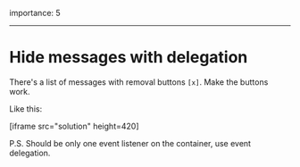 importance: 5

---

# Hide messages with delegation

There's a list of messages with removal buttons `[x]`. Make the buttons work.

Like this:

[iframe src="solution" height=420]

P.S. Should be only one event listener on the container, use event delegation.
